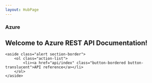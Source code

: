 ```yaml
---
layout: HubPage
---
```


<article id="main">
    <section id="hero-content" class="graph">
        <h1>Azure</h1>
        <h2>Welcome to Azure REST API Documentation!</h2>
    </section>

    <aside class="alert section-border">
        <ol class="action-list">
            <li><a href="api/index" class="button-bordered button-translucent">API reference</a></li>
        </ol>
    </aside>
</article>